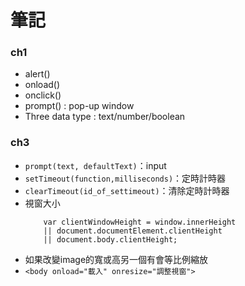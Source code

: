 # 筆記

### ch1
- alert()
- onload()
- onclick()
- prompt() : pop-up window
- Three data type : text/number/boolean

### ch3
- `prompt(text, defaultText)`：input
- `setTimeout(function,milliseconds)`：定時計時器
- `clearTimeout(id_of_settimeout)`：清除定時計時器
- 視窗大小
	```
		var clientWindowHeight = window.innerHeight
		|| document.documentElement.clientHeight
		|| document.body.clientHeight;
	``` 
- 如果改變image的寬或高另一個有會等比例縮放
- `<body onload="載入" onresize="調整視窗">`